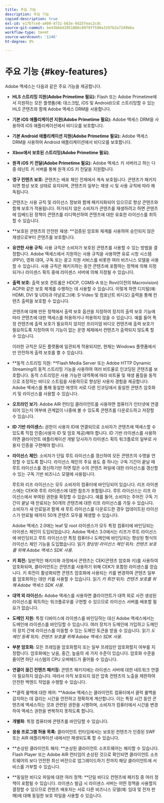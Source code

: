 ```yaml
---
title: 주요 기능
description: 주요 기능
copied-description: true
exl-id: e17b7ce8-a408-4731-b63e-9d25feac2cdc
source-git-commit: be43bbbd1051886c8979ff590a3197b2a7249b6a
workflow-type: tm+mt
source-wordcount: '1146'
ht-degree: 0%

---
```


# 주요 기능 {#key-features}

Adobe 액세스는 다음과 같은 주요 기능을 제공합니다.

* **HLS 스트리밍 지원(Adobe Primetime 필요):** Flash 또는 Adobe Primetime에서 지원하는 모든 플랫폼(예: 데스크탑, iOS 및 Android)으로 스트리밍할 수 있는 HLS 콘텐츠와 함께 Adobe 액세스 DRM을 사용합니다.
* **기본 iOS 애플리케이션 지원(Adobe Primetime 필요):** Adobe 액세스 DRM을 사용하여 iOS 애플리케이션에서 비디오를 보호합니다.
* **기본 Android 애플리케이션 지원(Adobe Primetime 필요):** Adobe 액세스 DRM을 사용하여 Android 애플리케이션에서 비디오를 보호합니다.
* **Xbox에서 보호된 스트리밍(Adobe Primetime 필요)**.
* **원격 iOS 키 전달(Adobe Primetime 필요):** Adobe 액세스 키 서버라고 하는 다중 테넌트 키 서버를 통해 원격 iOS 키 전달을 지원합니다.
* **영구 컨텐츠 보호:** 콘텐츠는 배포 체인 전체에서 계속 보호됩니다. 콘텐츠가 패키지되면 항상 보호 상태로 유지되며, 콘텐츠의 일부는 재생 시 및 사용 규칙에 따라 해독됩니다.
* 콘텐츠는 사용 규칙 및 라이선스 정보와 함께 패키지화되어 있으므로 항상 콘텐츠와 함께 보호가 적용됩니다. 허가되지 않은 소비자가 콘텐츠를 재생하려고 하면 콘텐츠에 임베드된 정책이 콘텐츠를 리디렉션하여 콘텐츠에 대한 유효한 라이선스를 취득할 수 있습니다.
* **보호된 콘텐츠의 안전한 재생: **검증된 암호화 체계를 사용하여 승인되지 않은 재생으로부터 콘텐츠를 보호합니다.
* **유연한 사용 규칙:** 사용 규칙은 소비자가 보호된 콘텐츠를 사용할 수 있는 방법을 결정합니다. Adobe 액세스에서 지원하는 사용 규칙을 사용하면 유료 시청 시스템(PPV), 영화 대여, 구독 또는 광고 지원 서비스를 비롯한 여러 비즈니스 모델을 사용할 수 있습니다. 사용 규칙은 패키지하는 동안 콘텐츠에 포함하는 정책에 의해 지정되거나 라이센스 획득 중에 라이센스 서버에 의해 지정될 수 있습니다.
* **출력 보호:** 출력 보호 컨트롤은 HDCP, CGMS-A 또는 Rovi(이전의 Macrovision) ACP와 같은 보호 체계를 수행하는 데 사용할 수 있습니다. 이렇게 하면 디지털(예: HDMI, DVI 및 UDI)과 아날로그(예: S-Video 및 컴포넌트 비디오) 출력을 통해 컨텐츠 출력을 보호할 수 있습니다.

   콘텐츠에 대해 만든 정책에서 출력 보호 옵션을 지정하여 장치의 출력 보호 기능에 따라 콘텐츠에 대한 액세스를 허용하거나 허용하지 않을 수 있습니다. 예를 들어 특정 컨텐츠에 출력 보호가 필요하지 않지만 프리미엄 비디오 컨텐츠에 출력 보호가 필요하도록 지정하여 이 기능이 없는 운영 체제에서 컨텐츠가 출력되지 않도록 할 수 있습니다.

   이러한 규칙은 모든 플랫폼에 일관되게 적용되지만, 현재는 Windows 플랫폼에서만 안전하게 출력 보호를 켤 수 있습니다.

* **동적 스트리밍 지원: **Flash Media Server 또는 Adobe HTTP Dynamic Streaming의 동적 스트리밍 기능을 사용하여 여러 비트율로 인코딩된 콘텐츠를 보호합니다. 동적 스트리밍은 사용 가능한 대역폭에 따라 비트율 및 재생 품질을 동적으로 조정하는 비디오 스트림을 사용하므로 향상된 사용자 경험을 제공합니다. Adobe 액세스를 통해 동일한 에셋의 서로 다른 인코딩에서 동일한 콘텐츠 암호화 키 및 라이선스를 사용할 수 있습니다.
* **오프라인 보기:** Adobe AIR 런타임 클라이언트를 사용하면 컴퓨터가 인터넷에 연결되어 있는지 여부에 관계없이 나중에 볼 수 있도록 콘텐츠를 다운로드하고 저장할 수 있습니다.
* **ID 기반 라이센스:** 권한이 사용자 ID에 연결되므로 소비자가 콘텐츠에 액세스할 수 있도록 직접 인증(사용자 ID 및 암호 제공)해야 합니다. ID 기반 라이센스를 사용하려면 클라이언트 애플리케이션 개발 당사자가 라이센스 획득 워크플로의 일부로 사용자 인증을 구현해야 합니다.
* **라이선스 체인:** 소비자가 단일 루트 라이선스를 갱신하여 모든 콘텐츠의 수명을 연장할 수 있도록 합니다. 라이선스 체인의 주요 용도 중 하나는 구독 기간이 끝날 때 루트 라이선스를 갱신하기만 하면 많은 수의 콘텐츠 파일에 대한 라이선스를 갱신할 수 있는 구독 기반 비즈니스 모델에 사용됩니다.

   루트와 리프 라이선스는 모두 소비자의 컴퓨터에 바인딩되어 있습니다. 리프 라이센스에는 CEK와 루트 라이센스에 대한 참조가 포함됩니다. 루트 라이선스는 리프 라이선스에서 부여된 권한을 확장할 수 있습니다. 예를 들어, 소비자는 주어진 구독 기간이 끝날 때 만료되는 50개의 콘텐츠에 대한 리프 라이선스를 가질 수 있습니다. 소비자가 새 만료일과 함께 새 루트 라이선스를 다운로드한 경우 업데이트된 라이선스가 만료될 때까지 50개 콘텐츠 모두를 재생할 수 있습니다.

   Adobe 액세스 2.0에는 leaf 및 root 라이센스가 모두 특정 컴퓨터에 바인딩되는 라이센스 체인이 도입되었습니다. Adobe 액세스 3.0에서는 리프가 루트 라이선스에 바인딩되고 루트 라이선스만 특정 컴퓨터나 도메인에 바인딩되는 향상된 형식의 라이선스 체인 기능을 도입했습니다. 읽기 *향상된 라이선스 체인* 위치: *컨텐츠 보호를 위해 Adobe 액세스 SDK 사용*.

* **키 회전:** 일반적인 패키지화 과정에서 콘텐츠는 CEK(콘텐츠 암호화 키)를 사용하여 암호화되며, 클라이언트는 콘텐츠를 사용하기 위해 CEK가 포함된 라이센스를 얻습니다. 키 회전이 활성화되면 콘텐츠 암호화에 사용되는 키를 변경하여 콘텐츠 일부를 암호화하는 데만 키를 사용할 수 있습니다. 읽기 *키 회전* 위치: *컨텐츠 보호를 위해 Adobe 액세스 SDK 사용*.

* **대역 외 라이선스:** Adobe 액세스를 사용하면 클라이언트가 대역 외로 사전 생성된 라이선스를 획득하는 워크플로우를 구현할 수 있으므로 라이선스 서버를 배포할 필요가 없습니다.
* **도메인 지원:** 특정 디바이스에 라이센스를 바인딩하는 대신 Adobe 액세스에서는 도메인에 라이센스를 바인딩할 수 있습니다. 여러 장치가 도메인에 가입하고 도메인의 장치 간에 라이선스를 이동할 수 있는 도메인 토큰을 받을 수 있습니다. 읽기 *도메인 등록* 위치: *컨텐츠 보호를 위해 Adobe 액세스 SDK 사용*.

* **부분 암호화:** 모든 프레임을 암호화할지 또는 일부 프레임만 암호화할지 여부를 지정합니다. 암호화에는 낮음, 중간, 높음의 세 가지 수준이 있습니다. 암호화 수준을 줄이면 하단 시스템의 CPU 오버헤드가 줄어들 수 있습니다.
* **연결이 끊긴 컨텐츠 패키징:** 콘텐츠 패키지에는 라이센스 서버에 대한 네트워크 연결이 필요하지 않습니다. 따라서 아직 보호되지 않은 압축 컨텐츠의 노출을 제한하여 안전한 백엔드 작업을 수행할 수 있습니다.
* **클럭 롤백에 대한 제어: **Adobe 액세스는 클라이언트 컴퓨터에서 클럭 롤백을 감지하는 데 걸리는 시간을 안전하고 정확하게 계산합니다. 이는 특정 시간 동안 콘텐츠에 액세스하는 것과 관련된 권한을 시행하며, 소비자가 컴퓨터에서 시간을 변경하여 액세스 권한을 번복하지 못하도록 합니다.
* **개별화**: 특정 컴퓨터에 콘텐츠를 바인딩할 수 있습니다.
* **응용 프로그램 허용 목록:** 클라이언트 런타임에서는 보호된 컨텐츠가 인증된 SWF 또는 AIR 애플리케이션 내에서만 재생되도록 할 수 있습니다.
* **손상된 클라이언트 해지: **손상된 클라이언트 소프트웨어는 해지할 수 있습니다. Flash Player 또는 Adobe AIR 런타임이 손상된 것으로 확인되면 클라이언트 소프트웨어의 보다 안전한 최신 버전으로 업그레이드하기 전까지 해당 클라이언트에 서비스를 거부할 수 있습니다.
* **동일한 비디오 파일에 대한 여러 정책: **단일 비디오 컨텐츠에 패키징 중 여러 정책이 포함될 수 있습니다. 라이센스 발급 시 라이센스 서버는 어떤 정책을 사용할지 결정할 수 있으므로 컨텐츠 배포자는 서로 다른 비즈니스 모델(예: 임대 및 전자 판매)에 대해 동일한 보호 파일을 사용할 수 있습니다.

